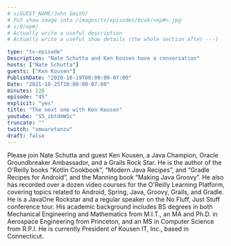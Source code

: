 ```yaml
---
# s/GUEST_NAME/John Smith/
# Put show image into /images/tv/episodes/bcak/<ep#>.jpg
# s/0/ep#/
# Actually write a useful description
# Actually write a useful show details (the whole section after ---)

type: "tv-episode"
Description: "Nate Schutta and Ken Kousen have a conversation"
hosts: ["Nate Schutta"]
guests: ["Ken Kousen"]
PublishDate: "2020-10-19T00:00:00-07:00"
Date: "2021-10-25T10:00:00-07:00"
minutes: 120
episode: "45"
explicit: "yes"
title: "The next one with Ken Kousen"
youtube: "SS_ibtdmW1c"
truncate: ""
twitch: "vmwaretanzu"
draft: false
---
```


Please join Nate Schutta and guest Ken Kousen, a Java Champion, Oracle Groundbreaker Ambassador, and a Grails Rock Star. He is the author of the O'Reilly books “Kotlin Cookbook”, “Modern Java Recipes”, and “Gradle Recipes for Android”, and the Manning book “Making Java Groovy”. He also has recorded over a dozen video courses for the O'Reilly Learning Platform, covering topics related to Android, Spring, Java, Groovy, Grails, and Gradle. He is a JavaOne Rockstar and a regular speaker on the No Fluff, Just Stuff conference tour. His academic background includes BS degrees in both Mechanical Engineering and Mathematics from M.I.T., an MA and Ph.D. in Aerospace Engineering from Princeton, and an MS in Computer Science from R.P.I. He is currently President of Kousen IT, Inc., based in Connecticut.
